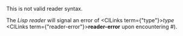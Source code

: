  



This is not valid reader syntax. 



The *Lisp reader* will signal an error of <ClLinks  term={"type"}><i>type</i></ClLinks> <ClLinks  term={"reader-error"}><b>reader-error</b></ClLinks> upon encountering #). 



